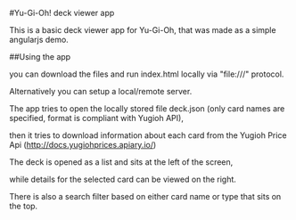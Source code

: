 #Yu-Gi-Oh! deck viewer app

This is a basic deck viewer app for Yu-Gi-Oh, 
that was made as a simple angularjs demo.




##Using the app

you can download the files and run index.html locally via "file:///" protocol.

Alternatively you can setup a local/remote server.

The app tries to open the locally stored file deck.json (only card names are specified, format is compliant with Yugioh API),

then it tries to download information about each card from the Yugioh Price Api (http://docs.yugiohprices.apiary.io/)

The deck is opened as a list and sits at the left of the screen, 

while details for the selected card can be viewed on the right.


There is also a search filter based on either card name or type that sits on the top.




